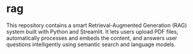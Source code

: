 # rag
This repository contains a smart Retrieval-Augmented Generation (RAG) system built with Python and Streamlit. It lets users upload PDF files, automatically processes and embeds the content, and answers user questions intelligently using semantic search and language models.
